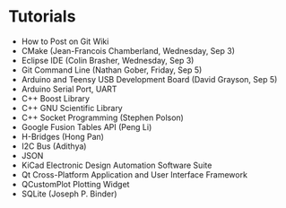 Tutorials
=========

*  How to Post on Git Wiki 
*  CMake (Jean-Francois Chamberland, Wednesday, Sep 3)
*  Eclipse IDE (Colin Brasher, Wednesday, Sep 3)
*  Git Command Line (Nathan Gober, Friday, Sep 5)
*  Arduino and Teensy USB Development Board (David Grayson, Sep 5)
*  Arduino Serial Port, UART
*  C++ Boost Library
*  C++ GNU Scientific Library
*  C++ Socket Programming (Stephen Polson)
*  Google Fusion Tables API (Peng Li)
*  H-Bridges (Hong Pan)
*  I2C Bus (Adithya)
*  JSON
*  KiCad Electronic Design Automation Software Suite
*  Qt Cross-Platform Application and User Interface Framework
*  QCustomPlot Plotting Widget
*  SQLite (Joseph P. Binder)

